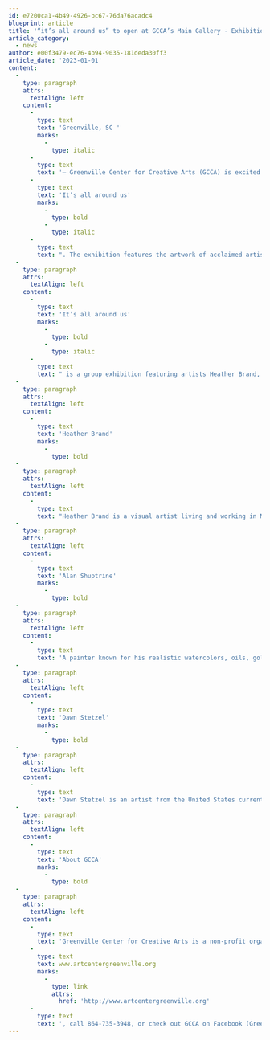 ```yaml
---
id: e7200ca1-4b49-4926-bc67-76da76acadc4
blueprint: article
title: '“it’s all around us” to open at GCCA’s Main Gallery - Exhibition begins First Friday, February 3rd, 2023'
article_category:
  - news
author: e00f3479-ec76-4b94-9035-181deda30ff3
article_date: '2023-01-01'
content:
  -
    type: paragraph
    attrs:
      textAlign: left
    content:
      -
        type: text
        text: 'Greenville, SC '
        marks:
          -
            type: italic
      -
        type: text
        text: '– Greenville Center for Creative Arts (GCCA) is excited to announce the opening of their Main Gallery exhibition, '
      -
        type: text
        text: 'It’s all around us'
        marks:
          -
            type: bold
          -
            type: italic
      -
        type: text
        text: ". The exhibition features the artwork of acclaimed artists Heather Brand, Alan Shuptrine, & Dawn Stetzel. The exhibition opens with a First Friday reception from 6:00 - 9:00 pm on Friday, February 3rd, 2023. There will be opening remarks from GCCA Chief Executive Officer, Jess Burgess, at 6:30 PM. This exhibition continues until Wednesday, March 29th, 2023.\_"
  -
    type: paragraph
    attrs:
      textAlign: left
    content:
      -
        type: text
        text: 'It’s all around us'
        marks:
          -
            type: bold
          -
            type: italic
      -
        type: text
        text: " is a group exhibition featuring artists Heather Brand, Alan Shuptrine, and Dawn Stetzel with works examining natural & synthetic elements of our surroundings. Through photography, sculptures, and paintings, the artists explore the delicate manner in how man-made materials and structures can affect our relationship with the natural world. Objects, structures, and places which are not found naturally but are created and synonymous with humanity's connection with nature question the desire of an ideal natural world versus balancing ways to respond to and maintain our environment.\_"
  -
    type: paragraph
    attrs:
      textAlign: left
    content:
      -
        type: text
        text: 'Heather Brand'
        marks:
          -
            type: bold
  -
    type: paragraph
    attrs:
      textAlign: left
    content:
      -
        type: text
        text: "Heather Brand is a visual artist living and working in Meadville Pennsylvania. She has an MFA in Visual Studies from the University of Buffalo and is an Assistant Professor of Art at Allegheny College. Her work depicts scenes of humans’ mediated relationship with nature via deceptions of built environments concerning the collection, cultivation, and recreation of the natural world. Brand’s work has been shown internationally in London UK, Rome, Italy, Sao Luis, Portugal, and Madrid, Spain. Nationally her work has recently been exhibited at the Southern Alleghenies Museum of Art in Altoona, Pennsylvania, the Midwest Center Center for Photography in Wichita, Kansas, and the Community Arts Center of Oneonta in Oneonta, New York.\_"
  -
    type: paragraph
    attrs:
      textAlign: left
    content:
      -
        type: text
        text: 'Alan Shuptrine'
        marks:
          -
            type: bold
  -
    type: paragraph
    attrs:
      textAlign: left
    content:
      -
        type: text
        text: 'A painter known for his realistic watercolors, oils, gold leafing, and handmade frames, Alan Shuptrine’s works can be found in the permanent collections of several American museums and hundreds of corporate and private collections nationwide. A multi-faceted artist, Shuptrine is a leading practitioner in the centuries-old art of handcrafting and water gilding, fine art frames and mirrors, wood carving, and sgraffito etching. Born the son of recognized painter, Hubert Shuptrine (1936-2006), Alan also has continued the legacy of watercolor realism that both Andrew Wyeth and his father Hubert established and has cemented himself as a nationally renowned watercolor artist.'
  -
    type: paragraph
    attrs:
      textAlign: left
    content:
      -
        type: text
        text: 'Dawn Stetzel'
        marks:
          -
            type: bold
  -
    type: paragraph
    attrs:
      textAlign: left
    content:
      -
        type: text
        text: 'Dawn Stetzel is an artist from the United States currently living on the Long Beach Peninsula on the southern coast of Washington on the unceded land of the Chinook and Lower Chinook. Her performative sculptures interact with environments in the margins, where humans and nature rub together leaving a sometimes-messy residue. An intensely strong work ethic was formed through growing up in Iowa and this physicality and fortitude shows up in her sculptural works. She is innovative in her field of sculpture and has contributed through her work over the past twenty years. In 2000 she was awarded her first solo exhibition and a Durham Arts Council Emerging Artist Grant in North Carolina. She has a Master of Fine Arts from the College of Visual and Performing Arts at The University of Massachusetts at Dartmouth. She has exhibited widely in the United States through multiple solo exhibitions, public art commissions and group exhibitions including Grounds for Sculpture, Disjecta and the Portland Biennial. Her work is included in permanent public collections at The City of Seattle Office of Arts & Culture and the Shiwan Ceramic Museum in the Guangdong Province of China. Her work is printed in multiple publications, she has shown internationally and has lectured in the United States, China and Brazil.'
  -
    type: paragraph
    attrs:
      textAlign: left
    content:
      -
        type: text
        text: 'About GCCA'
        marks:
          -
            type: bold
  -
    type: paragraph
    attrs:
      textAlign: left
    content:
      -
        type: text
        text: 'Greenville Center for Creative Arts is a non-profit organization that aims to enrich the cultural fabric of the community through visual arts promotion, education, and inspiration. GCCA’s galleries are open Tuesdays-Fridays from 9 AM - 5 PM & Saturdays from 11 AM - 3 PM. For more information, visit '
      -
        type: text
        text: www.artcentergreenville.org
        marks:
          -
            type: link
            attrs:
              href: 'http://www.artcentergreenville.org'
      -
        type: text
        text: ', call 864-735-3948, or check out GCCA on Facebook (Greenville Center for Creative Arts) & Instagram (@artcentergvl).'
---
```

